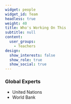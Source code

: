 ```yaml
---
widget: people
widget_id: Team
headless: true
weight: 40
title: Who's Working On This
subtitle: null
content:
  user_groups:
    - Teachers
design:
  show_interests: false
  show_role: true
  show_social: true
---
```

### Global Experts
- United Nations
- World Bank